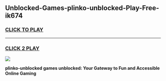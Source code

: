 
## Unblocked-Games-plinko-unblocked-Play-Free-ik674
<h3>
<a href="https://premium76.site?title=plinko-unblocked&ref=10A">CLICK TO PLAY</a></h3>
<hr>

<h3>
<a href="https://premium76.site?title=plinko-unblocked&ref=10A">CLICK 2 PLAY</a>
  
</h3>

<a href="https://premium76.site?title=plinko-unblocked&ref=10A"><img src="https://clearcache.store/games.png"></a>


**plinko-unblocked games unblocked: Your Gateway to Fun and Accessible Online Gaming**
